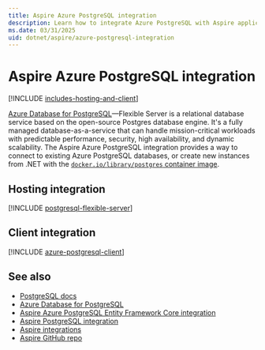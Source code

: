 ```yaml
---
title: Aspire Azure PostgreSQL integration
description: Learn how to integrate Azure PostgreSQL with Aspire applications, using both hosting and client integrations.
ms.date: 03/31/2025
uid: dotnet/aspire/azure-postgresql-integration
---
```


# Aspire Azure PostgreSQL integration

[!INCLUDE [includes-hosting-and-client](../includes/includes-hosting-and-client.md)]

[Azure Database for PostgreSQL](/azure/postgresql/)—Flexible Server is a relational database service based on the open-source Postgres database engine. It's a fully managed database-as-a-service that can handle mission-critical workloads with predictable performance, security, high availability, and dynamic scalability. The Aspire Azure PostgreSQL integration provides a way to connect to existing Azure PostgreSQL databases, or create new instances from .NET with the [`docker.io/library/postgres` container image](https://hub.docker.com/_/postgres).

## Hosting integration

[!INCLUDE [postgresql-flexible-server](includes/postgresql-flexible-server.md)]

## Client integration

[!INCLUDE [azure-postgresql-client](includes/azure-postgresql-client.md)]

## See also

- [PostgreSQL docs](https://www.npgsql.org/doc/api/Npgsql.html)
- [Azure Database for PostgreSQL](/azure/postgresql/)
- [Aspire Azure PostgreSQL Entity Framework Core integration](azure-postgresql-entity-framework-integration.md)
- [Aspire PostgreSQL integration](postgresql-integration.md)
- [Aspire integrations](../fundamentals/integrations-overview.md)
- [Aspire GitHub repo](https://github.com/dotnet/aspire)
